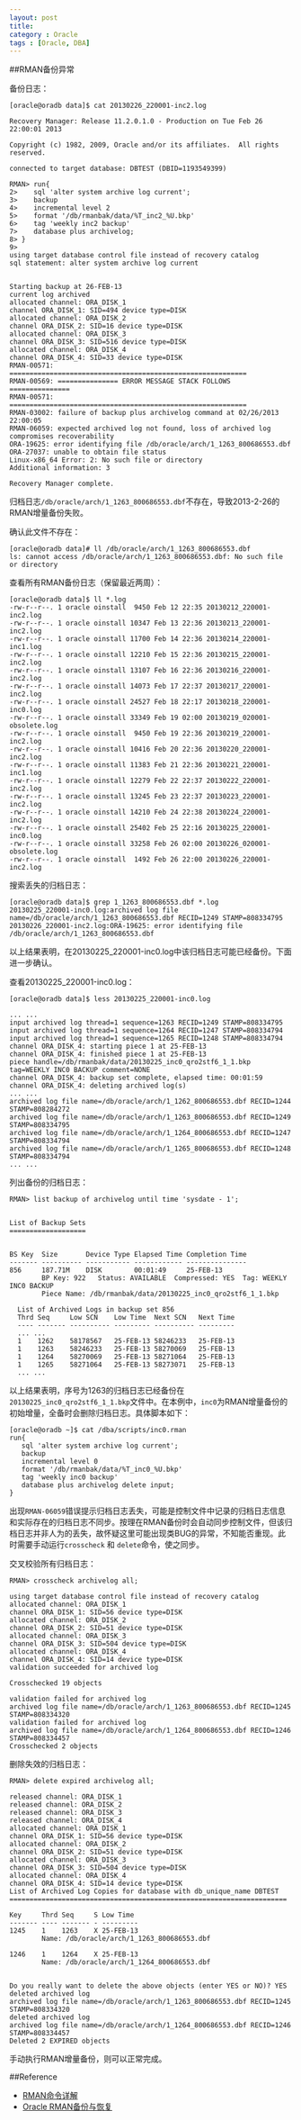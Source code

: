 ```yaml
---
layout: post
title:
category : Oracle
tags : [Oracle, DBA]
---
```


##RMAN备份异常

备份日志：

	[oracle@oradb data]$ cat 20130226_220001-inc2.log

	Recovery Manager: Release 11.2.0.1.0 - Production on Tue Feb 26 22:00:01 2013
	
	Copyright (c) 1982, 2009, Oracle and/or its affiliates.  All rights reserved.
	
	connected to target database: DBTEST (DBID=1193549399)
	
	RMAN> run{
	2>    sql 'alter system archive log current';
	3>    backup 
	4>    incremental level 2
	5>    format '/db/rmanbak/data/%T_inc2_%U.bkp'
	6>    tag 'weekly inc2 backup'
	7>    database plus archivelog;
	8> }
	9> 
	using target database control file instead of recovery catalog
	sql statement: alter system archive log current
	
	
	Starting backup at 26-FEB-13
	current log archived
	allocated channel: ORA_DISK_1
	channel ORA_DISK_1: SID=494 device type=DISK
	allocated channel: ORA_DISK_2
	channel ORA_DISK_2: SID=16 device type=DISK
	allocated channel: ORA_DISK_3
	channel ORA_DISK_3: SID=516 device type=DISK
	allocated channel: ORA_DISK_4
	channel ORA_DISK_4: SID=33 device type=DISK
	RMAN-00571: ===========================================================
	RMAN-00569: =============== ERROR MESSAGE STACK FOLLOWS ===============
	RMAN-00571: ===========================================================
	RMAN-03002: failure of backup plus archivelog command at 02/26/2013 22:00:05
	RMAN-06059: expected archived log not found, loss of archived log compromises recoverability
	ORA-19625: error identifying file /db/oracle/arch/1_1263_800686553.dbf
	ORA-27037: unable to obtain file status
	Linux-x86_64 Error: 2: No such file or directory
	Additional information: 3
	
	Recovery Manager complete.

归档日志`/db/oracle/arch/1_1263_800686553.dbf`不存在，导致2013-2-26的RMAN增量备份失败。

确认此文件不存在：

	[oracle@oradb data]# ll /db/oracle/arch/1_1263_800686553.dbf
	ls: cannot access /db/oracle/arch/1_1263_800686553.dbf: No such file or directory
	
查看所有RMAN备份日志（保留最近两周）：

	[oracle@oradb data]$ ll *.log
	-rw-r--r--. 1 oracle oinstall  9450 Feb 12 22:35 20130212_220001-inc2.log
	-rw-r--r--. 1 oracle oinstall 10347 Feb 13 22:36 20130213_220001-inc2.log
	-rw-r--r--. 1 oracle oinstall 11700 Feb 14 22:36 20130214_220001-inc1.log
	-rw-r--r--. 1 oracle oinstall 12210 Feb 15 22:36 20130215_220001-inc2.log
	-rw-r--r--. 1 oracle oinstall 13107 Feb 16 22:36 20130216_220001-inc2.log
	-rw-r--r--. 1 oracle oinstall 14073 Feb 17 22:37 20130217_220001-inc2.log
	-rw-r--r--. 1 oracle oinstall 24527 Feb 18 22:17 20130218_220001-inc0.log
	-rw-r--r--. 1 oracle oinstall 33349 Feb 19 02:00 20130219_020001-obsolete.log
	-rw-r--r--. 1 oracle oinstall  9450 Feb 19 22:36 20130219_220001-inc2.log
	-rw-r--r--. 1 oracle oinstall 10416 Feb 20 22:36 20130220_220001-inc2.log
	-rw-r--r--. 1 oracle oinstall 11383 Feb 21 22:36 20130221_220001-inc1.log
	-rw-r--r--. 1 oracle oinstall 12279 Feb 22 22:37 20130222_220001-inc2.log
	-rw-r--r--. 1 oracle oinstall 13245 Feb 23 22:37 20130223_220001-inc2.log
	-rw-r--r--. 1 oracle oinstall 14210 Feb 24 22:38 20130224_220001-inc2.log
	-rw-r--r--. 1 oracle oinstall 25402 Feb 25 22:16 20130225_220001-inc0.log
	-rw-r--r--. 1 oracle oinstall 33258 Feb 26 02:00 20130226_020001-obsolete.log
	-rw-r--r--. 1 oracle oinstall  1492 Feb 26 22:00 20130226_220001-inc2.log

搜索丢失的归档日志：

	[oracle@oradb data]$ grep 1_1263_800686553.dbf *.log
	20130225_220001-inc0.log:archived log file name=/db/oracle/arch/1_1263_800686553.dbf RECID=1249 STAMP=808334795
	20130226_220001-inc2.log:ORA-19625: error identifying file /db/oracle/arch/1_1263_800686553.dbf

以上结果表明，在20130225_220001-inc0.log中该归档日志可能已经备份。下面进一步确认。

查看20130225_220001-inc0.log：

	[oracle@oradb data]$ less 20130225_220001-inc0.log 

	... ...
	input archived log thread=1 sequence=1263 RECID=1249 STAMP=808334795
	input archived log thread=1 sequence=1264 RECID=1247 STAMP=808334794
	input archived log thread=1 sequence=1265 RECID=1248 STAMP=808334794
	channel ORA_DISK_4: starting piece 1 at 25-FEB-13
	channel ORA_DISK_4: finished piece 1 at 25-FEB-13
	piece handle=/db/rmanbak/data/20130225_inc0_qro2stf6_1_1.bkp tag=WEEKLY INC0 BACKUP comment=NONE
	channel ORA_DISK_4: backup set complete, elapsed time: 00:01:59
	channel ORA_DISK_4: deleting archived log(s)
	... ...
	archived log file name=/db/oracle/arch/1_1262_800686553.dbf RECID=1244 STAMP=808284272
	archived log file name=/db/oracle/arch/1_1263_800686553.dbf RECID=1249 STAMP=808334795
	archived log file name=/db/oracle/arch/1_1264_800686553.dbf RECID=1247 STAMP=808334794
	archived log file name=/db/oracle/arch/1_1265_800686553.dbf RECID=1248 STAMP=808334794
	... ...

列出备份的归档日志：

	RMAN> list backup of archivelog until time 'sysdate - 1';
	
	
	List of Backup Sets
	===================
	
	
	BS Key  Size       Device Type Elapsed Time Completion Time
	------- ---------- ----------- ------------ ---------------
	856     187.71M    DISK        00:01:49     25-FEB-13      
	        BP Key: 922   Status: AVAILABLE  Compressed: YES  Tag: WEEKLY INC0 BACKUP
	        Piece Name: /db/rmanbak/data/20130225_inc0_qro2stf6_1_1.bkp
	
	  List of Archived Logs in backup set 856
	  Thrd Seq     Low SCN    Low Time  Next SCN   Next Time
	  ---- ------- ---------- --------- ---------- ---------
	  ... ...
	  1    1262    58178567   25-FEB-13 58246233   25-FEB-13
	  1    1263    58246233   25-FEB-13 58270069   25-FEB-13
	  1    1264    58270069   25-FEB-13 58271064   25-FEB-13
	  1    1265    58271064   25-FEB-13 58273071   25-FEB-13
	  ... ...

以上结果表明，序号为1263的归档日志已经备份在`20130225_inc0_qro2stf6_1_1.bkp`文件中。在本例中，`inc0`为RMAN增量备份的初始增量，全备时会删除归档日志。具体脚本如下：

	[oracle@oradb ~]$ cat /dba/scripts/inc0.rman 
	run{
	   sql 'alter system archive log current';
	   backup 
	   incremental level 0
	   format '/db/rmanbak/data/%T_inc0_%U.bkp'
	   tag 'weekly inc0 backup'
	   database plus archivelog delete input;
	}

出现`RMAN-06059`错误提示归档日志丢失，可能是控制文件中记录的归档日志信息和实际存在的归档日志不同步。按理在RMAN备份时会自动同步控制文件，但该归档日志并非人为的丢失，故怀疑这里可能出现类BUG的异常，不知能否重现。此时需要手动运行`crosscheck` 和 `delete`命令，使之同步。

交叉校验所有归档日志：

	RMAN> crosscheck archivelog all;

	using target database control file instead of recovery catalog
	allocated channel: ORA_DISK_1
	channel ORA_DISK_1: SID=56 device type=DISK
	allocated channel: ORA_DISK_2
	channel ORA_DISK_2: SID=51 device type=DISK
	allocated channel: ORA_DISK_3
	channel ORA_DISK_3: SID=504 device type=DISK
	allocated channel: ORA_DISK_4
	channel ORA_DISK_4: SID=14 device type=DISK
	validation succeeded for archived log
	
	Crosschecked 19 objects
	
	validation failed for archived log
	archived log file name=/db/oracle/arch/1_1263_800686553.dbf RECID=1245 STAMP=808334320
	validation failed for archived log
	archived log file name=/db/oracle/arch/1_1264_800686553.dbf RECID=1246 STAMP=808334457
	Crosschecked 2 objects

删除失效的归档日志：

	RMAN> delete expired archivelog all;
	
	released channel: ORA_DISK_1
	released channel: ORA_DISK_2
	released channel: ORA_DISK_3
	released channel: ORA_DISK_4
	allocated channel: ORA_DISK_1
	channel ORA_DISK_1: SID=56 device type=DISK
	allocated channel: ORA_DISK_2
	channel ORA_DISK_2: SID=51 device type=DISK
	allocated channel: ORA_DISK_3
	channel ORA_DISK_3: SID=504 device type=DISK
	allocated channel: ORA_DISK_4
	channel ORA_DISK_4: SID=14 device type=DISK
	List of Archived Log Copies for database with db_unique_name DBTEST
	=====================================================================
	
	Key     Thrd Seq     S Low Time 
	------- ---- ------- - ---------
	1245    1    1263    X 25-FEB-13
	        Name: /db/oracle/arch/1_1263_800686553.dbf
	
	1246    1    1264    X 25-FEB-13
	        Name: /db/oracle/arch/1_1264_800686553.dbf
	
	
	Do you really want to delete the above objects (enter YES or NO)? YES
	deleted archived log
	archived log file name=/db/oracle/arch/1_1263_800686553.dbf RECID=1245 STAMP=808334320
	deleted archived log
	archived log file name=/db/oracle/arch/1_1264_800686553.dbf RECID=1246 STAMP=808334457
	Deleted 2 EXPIRED objects

手动执行RMAN增量备份，则可以正常完成。

##Reference

* [RMAN命令详解](http://blog.csdn.net/tianlesoftware/article/details/4976998)
* [Oracle RMAN备份与恢复](http://www.dylanninin.com/blog/2012/10/rman-backup-and-recovery-of-oracle.html)